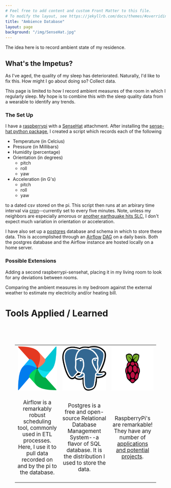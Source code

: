 ```yaml
---
# Feel free to add content and custom Front Matter to this file.
# To modify the layout, see https://jekyllrb.com/docs/themes/#overriding-theme-defaults
title: "Ambience Database"
layout: page
background: "/img/SenseHat.jpg"
---
```


The idea here is to record ambient state of my residence.

## What's the Impetus? 

As I've aged, the quality of my sleep has deteriorated.  Naturally, I'd like to fix this.  How might I go about doing so?  Collect data.

This page is limited to how I record ambient measures of the room in which I regularly sleep.  My hope is to combine this with the sleep quality data from a wearable to identify any trends.

### The Set Up

I have a [raspberrypi](https://www.raspberrypi.com/) with a [SenseHat](https://www.raspberrypi.com/products/sense-hat/) attachment.   After installing the [sense-hat python package](https://pythonhosted.org/sense-hat/), I created a script which records each of the following
- Temperature (in Celcius)
- Pressure (in Millibars)
- Humidity (percentage)
- Orientation (in degrees)
   + pitch 
   + roll
   + yaw
- Acceleration (in G's)
   + pitch
   + roll
   + yaw  

to a dated csv stored on the pi.  This script then runs at an arbirary time interval via [cron](https://en.wikipedia.org/wiki/Cron)--currently set to every five minutes.  Note, unless my neighbors are especially amorous or [another earthquake hits SLC](https://en.wikipedia.org/wiki/2020_Salt_Lake_City_earthquake), I don't expect much variation in orientation or acceleration.

I have also set up a [postgres](https://www.postgresql.org/) database and schema in which to store these data.   This is accomplished through an [Airflow](https://airflow.apache.org/) [DAG](https://airflow.apache.org/docs/apache-airflow/stable/core-concepts/dags.html#dags) on a daily basis.  Both the postgres database and the Airflow instance are hosted locally on a home server.

### Possible Extensions

Adding a second raspberrypi-sensehat, placing it in my living room to look for any deviations between rooms.  

Comparing the ambient measures in my bedroom against the external weather to estimate my electricity and/or heating bill.


# Tools Applied / Learned 

<table style="padding:30px;font-size:17px;">

<br>

<tr>
    <td align="center">
        <div>
            <a href="https://airflow.apache.org/" target="_blank"><img src="img/icons/airflow_transparent.png" alt="1" height="140px" width="140px"></a>
        </div>
    </td>
    <td  align="center">
        <div>
            <a href="https://www.postgresql.org/" target="_blank"><img src="img/icons/PostgreSQL_logo.3colors.svg" alt="2" height="140px" width="140px"></a>
        </div>
    </td>
    <td  align="center">
        <div>
            <a href="https://www.raspberrypi.com/" target="_blank"><img src="img/icons/Raspberry_Pi-Logo.wine.svg" alt="3" height="140px" width="140px"></a>
        </div>
    </td>
</tr>
<tr>
    <td>
        <div>
            <p style="text-align:center">Airflow is a remarkably robust scheduling tool, commonly used in ETL processes.  Here, I use it to pull data recorded on and by the pi to the database.</p>
        </div>
    </td>
    <td >
        <div>
            <p style="text-align:center">Postgres is a free and open-source Relational Database Management System--a flavor of SQL database.  It is the distribution I used to store the data.</p>
        </div>
    </td>
    <td >
        <div>
            <p style="text-align:center">RaspberryPi's are remarkable!  They have any number of <a href="https://projects.raspberrypi.org/en/projects" target="_blank">applications and potential projects</a>.</p>
        </div>
    </td>
</tr>
</table>

<br>
